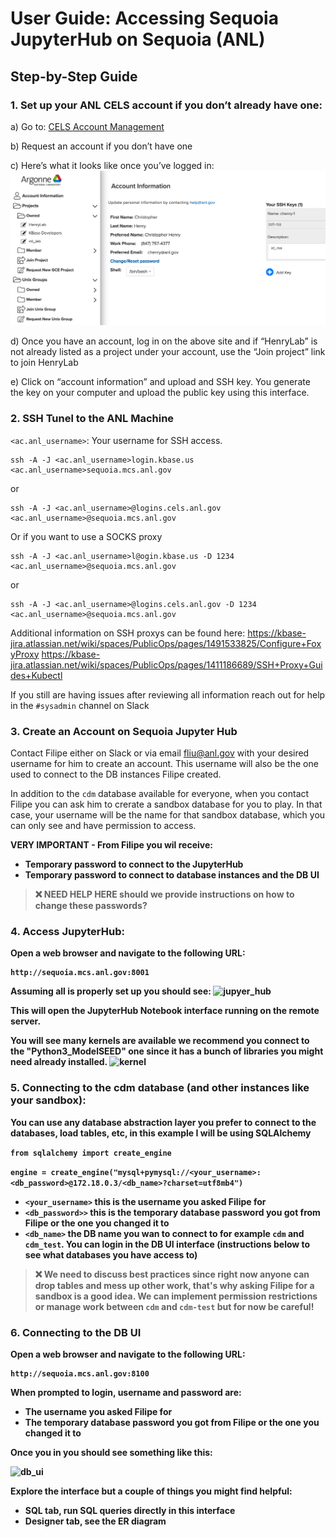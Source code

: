 # User Guide: Accessing Sequoia JupyterHub on Sequoia (ANL)

## Step-by-Step Guide

### 1. Set up your ANL CELS account if you don’t already have one:

a) Go to: [CELS Account Management](https://accounts.cels.anl.gov/)

b) Request an account if you don’t have one

c) Here’s what it looks like once you’ve logged in:
![cels_account](CELS_account.png)

d) Once you have an account, log in on the above site and if “HenryLab” is not already listed as a project under your account, use the “Join project” link to join HenryLab

e) Click on “account information” and upload and SSH key. You generate the key on your computer and upload the public key using this interface.
   
### 2. SSH Tunel to the ANL Machine

```<ac.anl_username>```: Your username for SSH access.


```
ssh -A -J <ac.anl_username>login.kbase.us <ac.anl_username>sequoia.mcs.anl.gov
```

or

```
ssh -A -J <ac.anl_username>@logins.cels.anl.gov <ac.anl_username>@sequoia.mcs.anl.gov
```

Or if you want to use a SOCKS proxy

```
ssh -A -J <ac.anl_username>l@ogin.kbase.us -D 1234 <ac.anl_username>@sequoia.mcs.anl.gov
```

or

```
ssh -A -J <ac.anl_username>@logins.cels.anl.gov -D 1234 <ac.anl_username>@sequoia.mcs.anl.gov
```

Additional information on SSH proxys can be found here: https://kbase-jira.atlassian.net/wiki/spaces/PublicOps/pages/1491533825/Configure+FoxyProxy  https://kbase-jira.atlassian.net/wiki/spaces/PublicOps/pages/1411186689/SSH+Proxy+Guides+Kubectl

If you still are having issues after reviewing all information reach out for help in the  ```#sysadmin``` channel on Slack

### 3. Create an Account on Sequoia Jupyter Hub

Contact Filipe either on Slack or via email fliu@anl.gov with your desired username for him to create an account. This username will also be the one used to connect to the DB instances Filipe created.

In addition to the ```cdm``` database available for everyone, when you contact Filipe you can ask him to crerate a sandbox database for you to play. In that case, your username will be the name for that sandbox database, which you can only see and have permission to access.

<b>VERY IMPORTANT<b> - From Filipe you wil receive:
* Temporary password to connect to the JupyterHub
* Temporary password to connect to database instances and the DB UI


 > :x: NEED HELP HERE should we provide instructions on how to change these passwords?

   
### 4. Access JupyterHub:
   
Open a web browser and navigate to the following URL:

```
http://sequoia.mcs.anl.gov:8001
```
Assuming all is properly set up you should see:
![jupyer_hub](jupyter_sign_up.png)

This will open the JupyterHub Notebook interface running on the remote server.

You will see many kernels are available we recommend you connect to the "Python3_ModelSEED" one since it has a bunch of libraries you might need already installed.
![kernel](python3_modelseed.jpg)


### 5. Connecting to the cdm database (and other instances like your sandbox):

You can use any database abstraction layer you prefer to connect to the databases, load tables, etc, in this example I will be using SQLAlchemy

```from sqlalchemy import create_engine```

```engine = create_engine("mysql+pymysql://<your_username>:<db_password>@172.18.0.3/<db_name>?charset=utf8mb4")```

* ```<your_username>``` this is the username you asked Filipe for
* ```<db_password>>``` this is the temporary database password you got from Filipe or the one you changed it to
* ```<db_name>``` the DB name you wan to connect to for example ```cdm``` and ```cdm_test```. You can login in the DB UI interface (instructions below to see what databases you have access to)


 > :x: We need to discuss best practices since right now anyone can drop tables and mess up other work, that's why asking Filipe for a sandbox is a good idea. We can implement permission restrictions or manage work between ```cdm``` and ```cdm-test``` but for now be careful!

### 6. Connecting to the DB UI 

Open a web browser and navigate to the following URL:
```
http://sequoia.mcs.anl.gov:8100
```

When prompted to login, username and password are:
* The username you asked Filipe for
* The temporary database password you got from Filipe or the one you changed it to

Once you in you should see something like this:

![db_ui](db_ui.jpg)

Explore the interface but a couple of things you might find helpful:
* SQL tab, run SQL queries directly in this interface
* Designer tab, see the ER diagram
